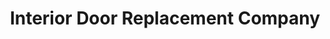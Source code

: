 ---
title: "Interior Door Replacement Company"
url: /mountain-view/interior-door-replacement-company/
shop: Möbel
---
